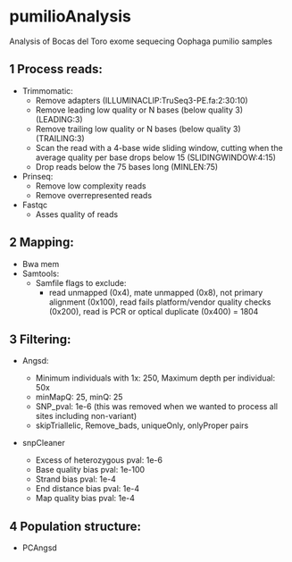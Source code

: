 # pumilioAnalysis
Analysis of Bocas del Toro exome sequecing Oophaga pumilio samples

## 1 Process reads:

- Trimmomatic:
  - Remove adapters (ILLUMINACLIP:TruSeq3-PE.fa:2:30:10)
  - Remove leading low quality or N bases (below quality 3) (LEADING:3)
  - Remove trailing low quality or N bases (below quality 3) (TRAILING:3)
  - Scan the read with a 4-base wide sliding window, cutting when the average quality per base drops below 15 (SLIDINGWINDOW:4:15)
  - Drop reads below the 75 bases long (MINLEN:75)
- Prinseq:
  - Remove low complexity reads
  - Remove overrepresented reads
- Fastqc
  - Asses quality of reads

## 2 Mapping:

- Bwa mem
- Samtools:
  - Samfile flags to exclude:
    - read unmapped (0x4), mate unmapped (0x8), not primary alignment (0x100), read fails platform/vendor quality checks (0x200), read is PCR or optical duplicate (0x400) = 1804
    
 ## 3 Filtering:
- Angsd:
  - Minimum individuals with 1x: 250, Maximum depth per individual: 50x
  - minMapQ: 25, minQ: 25
  - SNP_pval: 1e-6 (this was removed when we wanted to process all sites including non-variant)
  - skipTriallelic, Remove_bads, uniqueOnly, onlyProper pairs

- snpCleaner
  - Excess of heterozygous pval: 1e-6
  - Base quality bias pval: 1e-100
  - Strand bias pval: 1e-4
  - End distance bias pval: 1e-4
  - Map quality bias pval: 1e-4

 ## 4 Population structure:
 - PCAngsd
 

